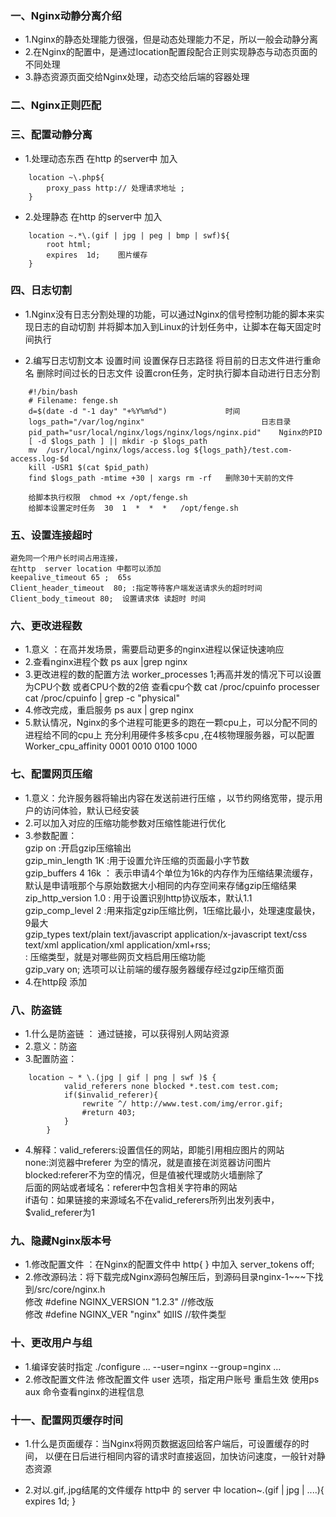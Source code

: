 ### 一、Nginx动静分离介绍
-	1.Nginx的静态处理能力很强，但是动态处理能力不足，所以一般会动静分离
-	2.在Nginx的配置中，是通过location配置段配合正则实现静态与动态页面的不同处理
-	3.静态资源页面交给Nginx处理，动态交给后端的容器处理

### 二、Nginx正则匹配
	
### 三、配置动静分离
-	1.处理动态东西
	在http 的server中 加入
```text
    location ~\.php${
        proxy_pass http:// 处理请求地址 ;	
    }
``` 
	        
-	2.处理静态
	在http 的server中 加入 
```text
    location ~.*\.(gif | jpg | peg | bmp | swf)${
        root html;
        expires  1d;	图片缓存
    }
```

### 四、日志切割
-	1.Nginx没有日志分割处理的功能，可以通过Nginx的信号控制功能的脚本来实现日志的自动切割
	并将脚本加入到Linux的计划任务中，让脚本在每天固定时间执行
	
-	2.编写日志切割文本
		设置时间
		设置保存日志路径
		将目前的日志文件进行重命名
		删除时间过长的日志文件
		设置cron任务，定时执行脚本自动进行日志分割
```text
    #!/bin/bash
    # Filename: fenge.sh
    d=$(date -d "-1 day" "+%Y%m%d")   			时间
    logs_path="/var/log/nginx"                			日志目录
    pid_path="usr/local/nginx/logs/nginx/logs/nginx.pid"   	Nginx的PID	
    [ -d $logs_path ] || mkdir -p $logs_path
    mv  /usr/local/nginx/logs/access.log ${logs_path}/test.com-access.log-$d
    kill -USR1 $(cat $pid_path)
    find $logs_path -mtime +30 | xargs rm -rf   删除30十天前的文件
    
    给脚本执行权限  chmod +x /opt/fenge.sh
    给脚本设置定时任务  30  1  *  *  *	/opt/fenge.sh
```
		
### 五、设置连接超时   
	避免同一个用户长时间占用连接，
	在http  server location 中都可以添加
	keepalive_timeout 65 ;  65s
	Client_header_timeout  80; :指定等待客户端发送请求头的超时时间
	Client_body_timeout 80;  设置请求体 读超时 时间

### 六、更改进程数
-	1.意义 ：在高并发场景，需要启动更多的nginx进程以保证快速响应
-	2.查看nginx进程个数   ps aux |grep nginx
-	3.更改进程的数的配置方法
		worker_processes  1;再高并发的情况下可以设置为CPU个数  或者CPU个数的2倍
		查看cpu个数 cat /proc/cpuinfo    processer   cat /proc/cpuinfo | grep -c "physical"
-	4.修改完成，重启服务 ps aux | grep nginx
-	5.默认情况，Nginx的多个进程可能更多的跑在一颗cpu上，可以分配不同的进程给不同的cpu上
	充分利用硬件多核多cpu ,在4核物理服务器，可以配置  Worker_cpu_affinity 0001 0010 0100 1000

### 七、配置网页压缩
-	1.意义：允许服务器将输出内容在发送前进行压缩 ，以节约网络宽带，提示用户的访问体验，默认已经安装 
-	2.可以加入对应的压缩功能参数对压缩性能进行优化
-	3.参数配置：  
		gzip on :开启gzip压缩输出  
		gzip_min_length 1K :用于设置允许压缩的页面最小字节数  
		gzip_buffers 4 16k ： 表示申请4个单位为16k的内存作为压缩结果流缓存，
			默认是申请哦那个与原始数据大小相同的内存空间来存储gzip压缩结果  
		zip_http_version 1.0 : 用于设置识别http协议版本，默认1.1  
		gzip_comp_level 2 :用来指定gzip压缩比例，1压缩比最小，处理速度最快，9最大  
		gzip_types text/plain text/javascript application/x-javascript text/css text/xml
			application/xml application/xml+rss;  
			: 压缩类型，就是对哪些网页文档启用压缩功能  
		gzip_vary  on; 选项可以让前端的缓存服务器缓存经过gzip压缩页面  
-	4.在http段  添加

### 八、防盗链
-	1.什么是防盗链 ： 通过链接，可以获得别人网站资源
-	2.意义：防盗
-	3.配置防盗：
```text
    location ~ * \.(jpg | gif | png | swf )$ {
    		valid_referers none blocked *.test.com test.com;		
    		if($invalid_referer){
    			rewrite ^/ http://www.test.com/img/error.gif;
    			#return 403;
    		}
    	}
```
-	4.解释：valid_referers:设置信任的网站，即能引用相应图片的网站  
		none:浏览器中referer 为空的情况，就是直接在浏览器访问图片  
		blocked:referer不为空的情况，但是值被代理或防火墙删除了  
		后面的网站或者域名：referer中包含相关字符串的网站  
		if语句：如果链接的来源域名不在valid_referers所列出发列表中，$valid_referer为1
		  
### 九、隐藏Nginx版本号
-	1.修改配置文件 ：在Nginx的配置文件中 http{  }  中加入 server_tokens off;
-	2.修改源码法：将下载完成Nginx源码包解压后，到源码目录nginx-1~~~下找到/src/core/nginx.h   
		修改 #define NGINX_VERSION "1.2.3"   //修改版  
		修改 #define NGINX_VER "nginx"  如IIS     //软件类型  

### 十、更改用户与组
-	1.编译安装时指定
		./configure  ... --user=nginx --group=nginx ... 
-	2.修改配置文件法
		修改配置文件 user 选项，指定用户账号
		重启生效
		使用ps aux 命令查看nginx的进程信息

### 十一、配置网页缓存时间
-	1.什么是页面缓存：当Nginx将网页数据返回给客户端后，可设置缓存的时间，
		以便在日后进行相同内容的请求时直接返回，加快访问速度，一般针对静态资源
	
-	2.对以.gif,.jpg结尾的文件缓存
	http中 的 server 中
	location~\.(gif | jpg | ....){
		expires 1d;
	}		
			